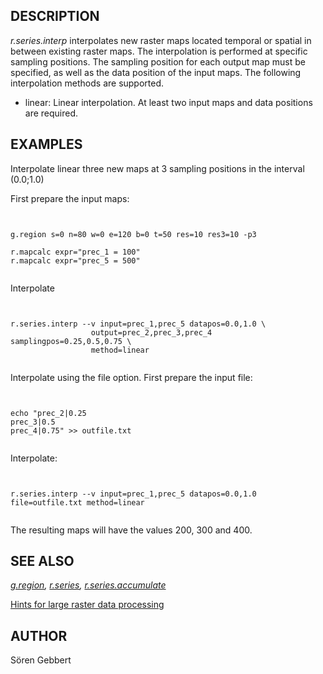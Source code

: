 
## DESCRIPTION

*r.series.interp*
interpolates new raster maps located temporal or spatial in between existing raster maps.
The interpolation is performed at specific sampling positions. The sampling position for each output map must be specified,
as well as the data position of the input maps.
The following interpolation methods are supported.

* linear: Linear interpolation. At least two input maps and data positions are required.

## EXAMPLES

Interpolate linear three new maps at 3 sampling positions in the interval (0.0;1.0)

First prepare the input maps:

```


g.region s=0 n=80 w=0 e=120 b=0 t=50 res=10 res3=10 -p3

r.mapcalc expr="prec_1 = 100"
r.mapcalc expr="prec_5 = 500"


```

Interpolate

```


r.series.interp --v input=prec_1,prec_5 datapos=0.0,1.0 \
                  output=prec_2,prec_3,prec_4 samplingpos=0.25,0.5,0.75 \
                  method=linear


```

Interpolate using the file option.
First prepare the input file:

```


echo "prec_2|0.25
prec_3|0.5
prec_4|0.75" >> outfile.txt


```

Interpolate:

```


r.series.interp --v input=prec_1,prec_5 datapos=0.0,1.0 file=outfile.txt method=linear


```

The resulting maps will have the values 200, 300 and 400.

## SEE ALSO

*[g.region](g.region.html),
[r.series](r.series.html),
[r.series.accumulate](r.series.accumulate.html)*

[Hints for large raster data processing](https://grasswiki.osgeo.org/wiki/Large_raster_data_processing)

## AUTHOR

Sören Gebbert
